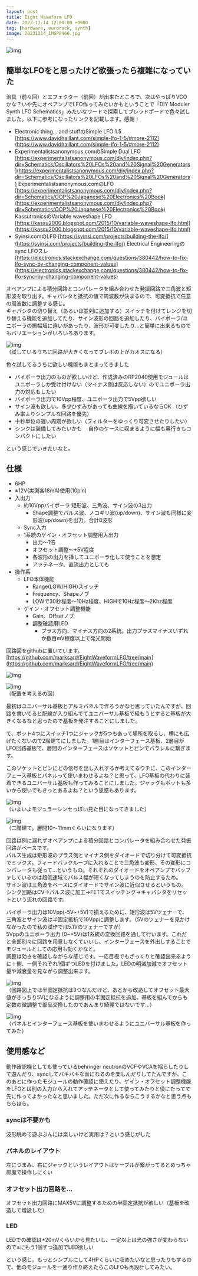 ```yaml
---
layout: post
title: Eight Waveform LFO
date: 2023-12-14 12:00:00 +0900
tag: [hardware, eurorack, synth]
image: 20231214_IMGP8466.jpg
---
```


![img](/assets/photos/20231214_IMGP8466.jpg)  

## 簡単なLFOをと思ったけど欲張ったら複雑になっていた

治具（前々回）とエフェクター（前回）が出来たところで、次はやっぱりVCOかな？いや先にオペアンプでLFO作ってみたいかもということで「DIY Moduler Synth LFO Schematics」みたいなワードで探索してブレッドボードで色々試しました。以下に参考になったリンクを記載します。感謝！  

* Electronic thing... and stuffのSimple LFO 1.5 [https://www.davidhaillant.com/simple-lfo-1-5/#more-2112](https://www.davidhaillant.com/simple-lfo-1-5/#more-2112)
* Experimentalistsanonymous.comのSimple Dual LFO [https://experimentalistsanonymous.com/diy/index.php?dir=Schematics/Oscillators%20LFOs%20and%20Signal%20Generators](https://experimentalistsanonymous.com/diy/index.php?dir=Schematics/Oscillators%20LFOs%20and%20Signal%20Generators)
 Experimentalistsanonymous.comのLFO [https://experimentalistsanonymous.com/diy/index.php?dir=Schematics/OOP%20Japanese%20Electronics%20Book](https://experimentalistsanonymous.com/diy/index.php?dir=Schematics/OOP%20Japanese%20Electronics%20Book)
 KassutronicsのVariable waveshape LFO [https://kassu2000.blogspot.com/2015/10/variable-waveshape-lfo.html](https://kassu2000.blogspot.com/2015/10/variable-waveshape-lfo.html)
* Syinsi.comのLFO [https://syinsi.com/projects/building-the-lfo/](https://syinsi.com/projects/building-the-lfo/)
 Electrical Engineeringのsync LFOスレ [https://electronics.stackexchange.com/questions/380442/how-to-fix-lfo-sync-by-changing-component-values](https://electronics.stackexchange.com/questions/380442/how-to-fix-lfo-sync-by-changing-component-values)

オペアンプによる積分回路とコンパレータを組み合わせた発振回路で三角波と矩形波を取り出す。キャパシタと抵抗の値で周波数が決まるので、可変抵抗で任意の周波数に調整する感じ。  
キャパシタの切り替え（あるいは並列に追加する）スイッチを付けてレンジを切り替える機能を追加してたり、サイン波形の回路を追加したり、バイポーラ/ユニポーラの振幅域に違いがあったり、波形が可変したり…と簡単に出来るものでもバリエーションがいろいろあります。  

![img](/assets/photos/20230924_IMG_5982.jpg)  
（試しているうちに回路が大きくなってブレボの上がカオスになる）

色々試してるうちに欲しい機能もまとまってきました  

* バイポーラ出力のものが欲しいけど、作成済みのRP2040使用モジュールはユニポーラしか受け付けない（マイナス側は反応しない）のでユニポーラ出力の対応もしたい
* バイポーラ出力で10Vpp程度、ユニポーラ出力で5Vpp欲しい
* サイン波も欲しい。多少ひずみがあっても曲線を描いているならOK （ひずみ率よりシンプルな回路を優先）
* 十秒単位の遅い周期が欲しい（フィルターをゆっくり可変させたりしたい）
* シンクは装備してみたいかも
　自作のケースに収まるように幅も奥行きもコンパクトにしたい

という感じでいきたいなと。  

## 仕様
* 6HP
* ±12V(実測各18mA)使用(10pin)
* 入出力
    * 約10Vppバイポーラ 矩形波、三角波、サイン波の3出力
        * Shape調整でパルス波、ノコギリ波(up/down)、サイン波も同様に変形波(up/down)を出力。合計8波形
    * Sync入力
    * 1系統のゲイン・オフセット調整用入出力
        * 出力～1倍
        * オフセット調整～+5V程度
        * 各波形の出力を挿してユニポーラ化して使うことを想定
        * アッテネータ、直流出力としても
* 操作系
    * LFO本体機能
        * Range(LOW/HIGH)スイッチ
        * Frequency、Shapeノブ
        * LOWで30秒程度～10Hz程度、HIGHで10Hz程度～2Khz程度
    * ゲイン・オフセット調整機能
        * Gain、Offsetノブ
        * 調整確認用LED
            * プラス方向、マイナス方向の2系統。出力プラスマイナスいずれか数百mV程度以上で発光開始

回路図をgithubに置いています。  
[https://github.com/marksard/EightWaveformLFO/tree/main](https://github.com/marksard/EightWaveformLFO/tree/main)

![img](https://github.com/marksard/EightWaveformLFO/blob/main/_data/EightWaveformLFO_rev1.0.0.png)  

![img](/assets/photos/20230930_IMG_5998.jpg)  
（配置を考えるの図）

最初はユニバーサル基板とアルミパネルで作ろうかなと思っていたんですが、回路を書いてると配線が入り組んでてユニバーサル基板で組もうとすると基板が大きくなるなと思ったので基板を発注することにしました。  

で、ポット4つにスイッチ1つにジャックが5つもあって場所を取るし、横にも広げたくないので2階建てにしました。1層目はインターフェース基板、2層目がLFO回路基板で、層間のインターフェースはソケットとピンでパラレルに繋ぎます。  

このソケットとピンにどの信号を出し入れするか考えてるウチに、このインターフェース基板とパネルって使いまわせるよね？と思って、LFO基板の代わりに装着できるユニバーサル基板も作ってみることにしました。ジャックもポットも多いから使いでもきっとあるよね？という思惑もあります。  

![img](/assets/photos/20231214_IMGP8466.jpg)  
（いよいよモジュラーシンセっぽい見た目になってきました）

![img](/assets/photos/20231214_IMGP8471.jpg)  
（二階建て。層間10～11mmくらいになります）


回路は例に漏れずオペアンプによる積分回路とコンパレータを組み合わせた発振回路がベースです。  
パルス生成は矩形波のプラス側とマイナス側をダイオードで切り分けて可変抵抗でミックス。フィードバックループに入れることで三角波も変形、その変形にコンパレータも従って…というもの。それぞれのダイオードをオペアンプでバッファしているのは超低速域でパルス幅が短くなってしまうのを防止するため。  
サイン波は三角波をベースにダイオードでサイン波に近似させるというもの。  
シンク回路はCV→パルス波に加工→FETでスイッチング→キャパシタをリセットという流れの回路です。  

バイポーラ出力は10Vpp(-5V~+5V)で揃えるために、矩形波は5Vツェナーで、三角波とサイン波は半固定抵抗で10Vppに調整します。（5Vのツェナーを見かけなかったので私の試作では5.1Vのツェナーですが）  
5Vppのユニポーラ出力 (0~+5V)は1系統の変換回路を通して行います。これだと全部別々に回路を用意しなくていいし、インターフェースを外出しすることでモジュールとしての応用も効くかなと。  
調整は効きを確認しながらな感じです。一応目視でもざっくりと確認出来るように＋側、ー側それぞれ1個ずつLEDを付けました。LEDの明滅加減でオフセット量や減衰量を見ながら調整出来ます。  


![img](/assets/photos/20231214_IMGP8477.jpg)  
（回路図上では半固定抵抗は3つなんだけど、あとから改造してオフセット最大値がきっちり5Vになるように調整用の半固定抵抗を追加。基板を組んでからも定数の微調整で部品交換したのであんまり綺麗ではないです…）  

![img](/assets/photos/20231214_IMGP8506.jpg)  
（パネルとインターフェース基板を使いまわせるようにユニバーサル基板を作ってみた）


## 使用感など
動作確認機としても使っているbehringer neutronのVCFやVCAを揺らしたりして遊んだり、syncしてバキバキな音になるのを楽しんだりしてたんですが、このあとに作ったモジュールの動作確認に使えたり、ゲイン・オフセット調整機能をLFOとは別の入力から入れてアッテネータとして使ってみたりと役にたってて先に作ってよかったなと思いました。ただ次に作るならこうするかなと思う点もちらほら。  

### syncは不要かも  

波形眺めて遊ぶぶんには楽しいけど実用は？という感じがした  

### パネルのレイアウト  

左につまみ、右にジャックというレイアウトはケーブルが繋がってるとめっちゃ邪魔で操作しにくい  

### オフセット出力回路を…

オフセット出力回路にMAX5Vに調整するための半固定抵抗が欲しい（基板を改造して増設した）  

### LED

LEDでの確認は±20mVくらいから見たいし、一定以上は光の強さが変わらないので±にもう1個ずつ追加でLED欲しい  

という感じ。もっとシンプルにして4HPくらいに収めたいなと思ったりもするので、他のモジュールを一通り作り終えたらこのLFOも再設計してみたい。  
